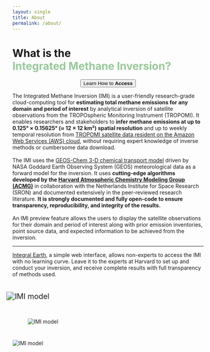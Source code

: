 ```yaml
---
layout: single
title: About
permalink: /about/
---
```


<h1>
	What is the <br /><span style="color: #98c89a">Integrated Methane Inversion?</span>
</h1>
<div style="display: flex; justify-content: center; align-items: center">
	<a href="#topTwoColumn">
		<button id="access-btn">Learn How to <strong>Access</strong></button>
    </a>
</div>

<p>
The Integrated Methane Inversion (IMI) is a user-friendly research-grade cloud-computing tool for <strong>estimating total methane emissions for any domain and period of interest</strong> by analytical inversion of satellite observations from the TROPOspheric Monitoring Instrument (TROPOMI). It enables researchers and stakeholders
to <strong>infer methane emissions at up to 0.125° × 0.15625° (≈ 12 × 12 km²) spatial resolution</strong> and up to weekly temporal resolution from <a href="https://registry.opendata.aws/sentinel5p/">TROPOMI satellite data resident on the Amazon Web Services (AWS) cloud</a>, without requiring
expert knowledge of inverse methods or cumbersome data download. 
<br />
<br />
The IMI uses the <a href="https://geos-chem.org">GEOS-Chem 3-D chemical transport model</a> driven by NASA Goddard Earth Observing System (GEOS) meteorological data as a forward model for the inversion. It uses
<strong>cutting-edge algorithms developed by the <a href="https://acmg.seas.harvard.edu/">Harvard Atmospheric Chemistry Modeling Group (ACMG)</a></strong> in collaboration with the Netherlands Institute for Space Research (SRON) and documented extensively in the peer-reviewed research literature. <strong>It is strongly documented and fully open-code to ensure transparency, reproducibility, and integrity of the results.</strong>
<br />
<br />
An IMI preview feature allows the users to display the satellite observations for their domain and period of interest along with prior emission inventories, point source data, and expected information to be achieved from the inversion.
</p>

<hr />
<p>
<a href="https://integralearth.github.io">Integral Earth</a>, a simple web interface, allows non-experts to access
the IMI with no learning curve. Leave it to the experts at Harvard to set up and conduct your inversion, and receive complete results with
full transparency of methods used.
</p>

<div id="plot" style="width: 40%; margin-top: 8%">
	<div>
		<img src="{{ site.baseurl }}/assets/plots/model.png" alt="IMI model" style="transform: scale(1.4)"/>
	</div>
	<div id="secondPlot">
		<img src="{{ site.baseurl }}/assets/plots/optimized_emissions.png" alt="IMI model" style="transform: scale(0.99); margin-top: 25%; margin-left: 20%"/>
    </div>
    <div id="secondPlot">
		<img src="{{ site.baseurl }}/assets/plots/emissions_timeline.png" alt="IMI model" style="transform: scale(0.99); margin-top: 20%"/>
    </div>
</div>